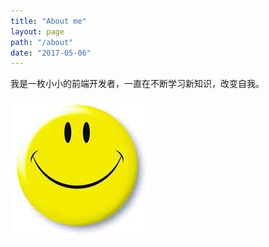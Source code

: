 ```yaml
---
title: "About me"
layout: page
path: "/about"
date: "2017-05-06"
---
```


我是一枚小小的前端开发者，一直在不断学习新知识，改变自我。

![Happy](./happy.jpg)
